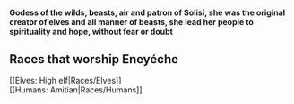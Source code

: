 #### Godess of the wilds, beasts, air and patron of Solisí, she was the original creator of elves and all manner of beasts, she lead her people to spirituality and hope, without fear or doubt  

## Races that worship Eneyéche  
[[Elves: High elf|Races/Elves]]  
[[Humans: Amitian|Races/Humans]]  